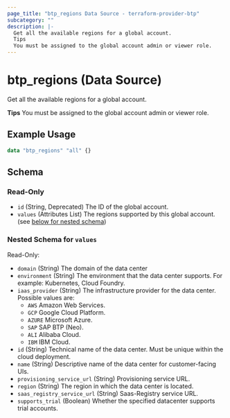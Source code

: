 ```yaml
---
page_title: "btp_regions Data Source - terraform-provider-btp"
subcategory: ""
description: |-
  Get all the available regions for a global account.
  Tips
  You must be assigned to the global account admin or viewer role.
---
```


# btp_regions (Data Source)

Get all the available regions for a global account.

__Tips__
You must be assigned to the global account admin or viewer role.

## Example Usage

```terraform
data "btp_regions" "all" {}
```

<!-- schema generated by tfplugindocs -->
## Schema

### Read-Only

- `id` (String, Deprecated) The ID of the global account.
- `values` (Attributes List) The regions supported by this global account. (see [below for nested schema](#nestedatt--values))

<a id="nestedatt--values"></a>
### Nested Schema for `values`

Read-Only:

- `domain` (String) The domain of the data center
- `environment` (String) The environment that the data center supports. For example: Kubernetes, Cloud Foundry.
- `iaas_provider` (String) The infrastructure provider for the data center. Possible values are: 
	 - `AWS` Amazon Web Services.
	 - `GCP` Google Cloud Platform.
	 - `AZURE` Microsoft Azure.
	 - `SAP` SAP BTP (Neo).
	 - `ALI` Alibaba Cloud.
	 - `IBM` IBM Cloud.
- `id` (String) Technical name of the data center. Must be unique within the cloud deployment.
- `name` (String) Descriptive name of the data center for customer-facing UIs.
- `provisioning_service_url` (String) Provisioning service URL.
- `region` (String) The region in which the data center is located.
- `saas_registry_service_url` (String) Saas-Registry service URL.
- `supports_trial` (Boolean) Whether the specified datacenter supports trial accounts.